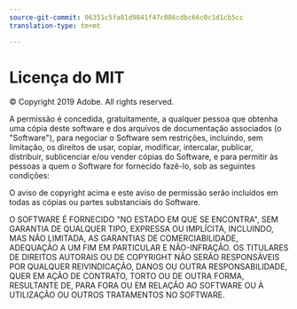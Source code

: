 ```yaml
---
source-git-commit: 06351c5fa81d9841f47c086cdbc66c0c1d1cb5cc
translation-type: tm+mt

---
```

# Licença do MIT

© Copyright 2019 Adobe. All rights reserved.

A permissão é concedida, gratuitamente, a qualquer pessoa que obtenha uma cópia deste software e dos arquivos de documentação associados (o &quot;Software&quot;), para negociar o Software sem restrições, incluindo, sem limitação, os direitos de usar, copiar, modificar, intercalar, publicar, distribuir, sublicenciar e/ou vender cópias do Software, e para permitir às pessoas a quem o Software for fornecido fazê-lo, sob as seguintes condições:

O aviso de copyright acima e este aviso de permissão serão incluídos em todas as cópias ou partes substanciais do Software.

O SOFTWARE É FORNECIDO &quot;NO ESTADO EM QUE SE ENCONTRA&quot;, SEM GARANTIA DE QUALQUER TIPO, EXPRESSA OU IMPLÍCITA, INCLUINDO, MAS NÃO LIMITADA, AS GARANTIAS DE COMERCIABILIDADE, ADEQUAÇÃO A UM FIM EM PARTICULAR E NÃO-INFRAÇÃO. OS TITULARES DE DIREITOS AUTORAIS OU DE COPYRIGHT NÃO SERÃO RESPONSÁVEIS POR QUALQUER REIVINDICAÇÃO, DANOS OU OUTRA RESPONSABILIDADE, QUER EM AÇÃO DE CONTRATO, TORTO OU DE OUTRA FORMA, RESULTANTE DE, PARA FORA OU EM RELAÇÃO AO SOFTWARE OU À UTILIZAÇÃO OU OUTROS TRATAMENTOS NO SOFTWARE.

